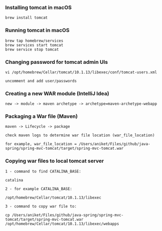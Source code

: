 ### Installing tomcat in macOS
```
brew install tomcat
```

### Running tomcat in macOS

```
brew tap homebrew/services
brew services start tomcat
brew service stop tomcat
```

### Changing password for tomcat admin UIs
```
vi /opt/homebrew/Cellar/tomcat/10.1.13/libexec/conf/tomcat-users.xml

uncomment and add user/passwords
```

### Creating a new WAR module (IntelliJ Idea)

```
new -> module -> maven archetype -> archetype=maven-archetype-webapp
```

### Packaging a War file (Maven)

```
maven -> Lifecycle -> package

check maven logs to determine war file location (war_file_location)

for example, war_file_location = /Users/aniket/Files/github/java-spring/spring-mvc-tomcat/target/spring-mvc-tomcat.war
```

### Copying war files to local tomcat server

```
1 - command to find CATALINA_BASE: 

catalina

2 - for example CATALINA_BASE:

/opt/homebrew/Cellar/tomcat/10.1.13/libexec

3 - command to copy war file to: 

cp /Users/aniket/Files/github/java-spring/spring-mvc-tomcat/target/spring-mvc-tomcat.war /opt/homebrew/Cellar/tomcat/10.1.13/libexec/webapps
```
